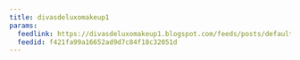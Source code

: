 ```yaml
---
title: divasdeluxomakeup1
params:
  feedlink: https://divasdeluxomakeup1.blogspot.com/feeds/posts/default
  feedid: f421fa99a16652ad9d7c84f18c32051d
---
```

